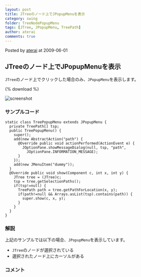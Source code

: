 ```yaml
---
layout: post
title: JTreeのノード上でJPopupMenuを表示
category: swing
folder: TreeNodePopupMenu
tags: [JTree, JPopupMenu, TreePath]
author: aterai
comments: true
---
```


Posted by [aterai](http://terai.xrea.jp/aterai.html) at 2009-06-01

## JTreeのノード上でJPopupMenuを表示
`JTree`のノード上でクリックした場合のみ、`JPopupMenu`を表示します。

{% download %}

![screenshot](https://lh6.googleusercontent.com/_9Z4BYR88imo/TQTWLWQUjBI/AAAAAAAAAo0/3F3RUbU5sx8/s800/TreeNodePopupMenu.png)

### サンプルコード
<pre class="prettyprint"><code>static class TreePopupMenu extends JPopupMenu {
  private TreePath[] tsp;
  public TreePopupMenu() {
    super();
    add(new AbstractAction("path") {
      @Override public void actionPerformed(ActionEvent e) {
        JOptionPane.showMessageDialog(null, tsp, "path",
          JOptionPane.INFORMATION_MESSAGE);
      }
    });
    add(new JMenuItem("dummy"));
  }
  @Override public void show(Component c, int x, int y) {
    JTree tree = (JTree)c;
    tsp = tree.getSelectionPaths();
    if(tsp!=null) {
      TreePath path = tree.getPathForLocation(x, y);
      if(path!=null &amp;&amp; Arrays.asList(tsp).contains(path)) {
        super.show(c, x, y);
      }
    }
  }
}
</code></pre>

### 解説
上記のサンプルでは以下の場合、`JPopupMenu`を表示しています。

- `JTree`のノードが選択されている
- 選択されたノード上にカーソルがある

<!-- dummy comment line for breaking list -->

### コメント
